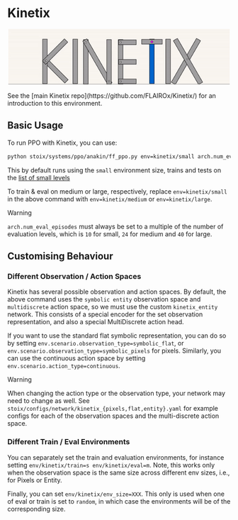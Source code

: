 # Kinetix
<p align="middle">
  <img src="https://raw.githubusercontent.com/FlairOX/Kinetix/main/images/kinetix_logo.gif" width="500" />
</p>
See the [main Kinetix repo](https://github.com/FLAIROx/Kinetix/) for an introduction to this environment.

## Basic Usage

To run PPO with Kinetix, you can use:

```bash
python stoix/systems/ppo/anakin/ff_ppo.py env=kinetix/small arch.num_eval_episodes=720 network=kinetix_entity
```

This by default runs using the `small` environment size, trains and tests on the [list of small levels](../../stoix/configs/env/kinetix/eval/s.yaml)

To train & eval on medium or large, respectively, replace `env=kinetix/small` in the above command with `env=kinetix/medium` or `env=kinetix/large`.


> [!WARNING]
> `arch.num_eval_episodes` must always be set to a multiple of the number of evaluation levels, which is `10` for small, `24` for medium and `40` for large.

## Customising Behaviour
### Different Observation / Action Spaces
Kinetix has several possible observation and action spaces. By default, the above command uses the `symbolic entity` observation space and `multidiscrete` action space, so we must use the custom `kinetix_entity` network. This consists of a special encoder for the set observation representation, and also a special MultiDiscrete action head.

If you want to use the standard flat symbolic representation, you can do so by setting `env.scenario.observation_type=symbolic_flat`, or `env.scenario.observation_type=symbolic_pixels` for pixels.
Similarly, you can use the continuous action space by setting `env.scenario.action_type=continuous`.

> [!WARNING]
> When changing the action type or the observation type, your network may need to change as well. See `stoix/configs/network/kinetix_{pixels,flat,entity}.yaml` for example configs for each of the observation spaces and the multi-discrete action space.


### Different Train / Eval Environments

You can separately set the train and evaluation environments, for instance setting `env/kinetix/train=s env/kinetix/eval=m`. Note, this works only when the observation space is the same size across different env sizes, i.e., for Pixels or Entity.

Finally, you can set `env/kinetix/env_size=XXX`. This only is used when one of eval or train is set to `random`, in which case the environments will be of the corresponding size.
